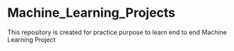 # Machine_Learning_Projects
This repository is created for practice purpose to learn end to end Machine Learning Project 
